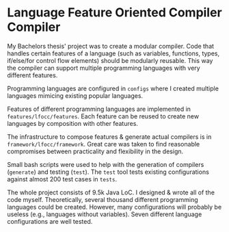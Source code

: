 # Language Feature Oriented Compiler Compiler

My Bachelors thesis' project was to create a modular compiler.
Code that handles certain features of a language (such as variables, functions,
types, if/else/for control flow elements) should be modularly reusable.
This way the compiler can support multiple programming languages with very different features.


Programming languages are configured in `configs`
where I created multiple languages mimicing existing popular languages.

Features of different programming languages are implemented in `features/lfocc/features`.
Each feature can be reused to create new languages by composition with other features.

The infrastructure to compose features & generate actual compilers is in 
`framework/lfocc/framework`. Great care was taken to find reasonable compromises
between practicality and flexibility in the design.

Small bash scripts were used to help with the generation of compilers (`generate`)
and testing (`test`). The `test` tool tests existing configurations against almost
200 test cases in `tests`.

The whole project consists of 9.5k Java LoC.
I designed & wrote all of the code myself.
Theoretically, several thousand different programming languages could be created.
However, many configurations will probably be useless
(e.g., languages without variables).
Seven different language configurations are well tested.
